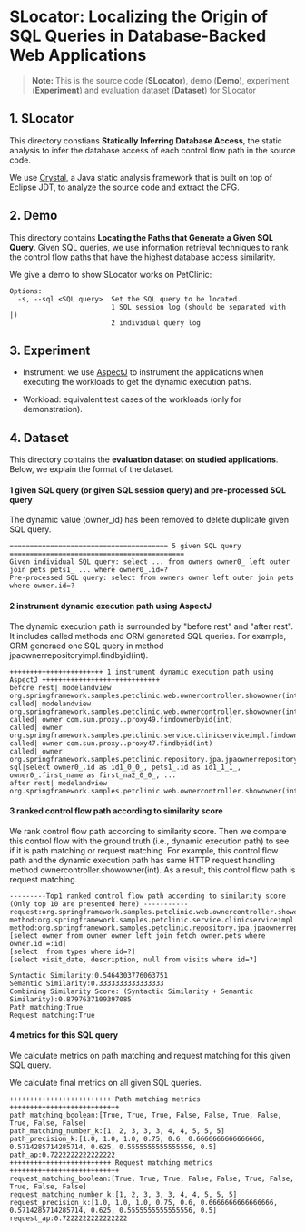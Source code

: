 # SLocator: Localizing the Origin of SQL Queries in Database-Backed Web Applications
> **Note:** This is the source code (**SLocator**), demo (**Demo**), experiment (**Experiment**) and evaluation dataset (**Dataset**) for SLocator

## 1. SLocator
This directory constians **Statically Inferring Database Access**, the static analysis to infer the database access of each control flow path in the source code.

We use [Crystal](https://code.google.com/archive/p/crystalsaf/), a Java static analysis framework that is built on top of Eclipse JDT, to analyze the source code and extract the CFG.

## 2. Demo
This directory contains **Locating the Paths that Generate a Given SQL Query**. Given SQL queries, we use information retrieval techniques to rank the control flow paths that have the highest database access similarity.

We give a demo to show SLocator works on PetClinic:
```
Options:
  -s, --sql <SQL query>  Set the SQL query to be located. 
                         1 SQL session log (should be separated with |)
                         2 individual query log
```



## 3. Experiment
- Instrument: we use [AspectJ](https://www.eclipse.org/aspectj/) to instrument the applications when executing the workloads to get the dynamic execution paths.

- Workload: equivalent test cases of the workloads (only for demonstration). 


## 4. Dataset
This directory contains the **evaluation dataset on studied applications**. Below, we explain the format of the dataset.


#### 1 given SQL query (or given SQL session query) and pre-processed SQL query
The dynamic value (owner_id) has been removed to delete duplicate given SQL query.
```
======================================= 5 given SQL query ===========================================
Given individual SQL query: select ... from owners owner0_ left outer join pets pets1_ ... where owner0_.id=?
Pre-processed SQL query: select from owners owner left outer join pets where owner.id=? 
```

#### 2 instrument dynamic execution path using AspectJ
The dynamic execution path is surrounded by "before rest" and "after rest".
It includes called methods and ORM generated SQL queries. For example, ORM generaed one SQL query in method jpaownerrepositoryimpl.findbyid(int).
```
+++++++++++++++++++++++ 1 instrument dynamic execution path using AspectJ +++++++++++++++++++++++++++++
before rest| modelandview org.springframework.samples.petclinic.web.ownercontroller.showowner(int) 
called| modelandview org.springframework.samples.petclinic.web.ownercontroller.showowner(int) 
called| owner com.sun.proxy..proxy49.findownerbyid(int) 
called| owner org.springframework.samples.petclinic.service.clinicserviceimpl.findownerbyid(int) 
called| owner com.sun.proxy..proxy47.findbyid(int) 
called| owner org.springframework.samples.petclinic.repository.jpa.jpaownerrepositoryimpl.findbyid(int) 
sql|select owner0_.id as id1_0_0_, pets1_.id as id1_1_1_, owner0_.first_name as first_na2_0_0_, ...
after rest| modelandview org.springframework.samples.petclinic.web.ownercontroller.showowner(int) 
```

#### 3 ranked control flow path according to similarity score
We rank control flow path according to similarity score. 
Then we compare this control flow with the ground truth (i.e., dynamic execution path) to see if it is path matching or request matching.
For example, this control flow path and the dynamic execution path has same HTTP request handling method ownercontroller.showowner(int). As a result, this control flow path is request matching.
```
---------Top1 ranked control flow path according to similarity score (Only top 10 are presented here) -----------
request:org.springframework.samples.petclinic.web.ownercontroller.showowner(int)
method:org.springframework.samples.petclinic.service.clinicserviceimpl.findownerbyid(int)
method:org.springframework.samples.petclinic.repository.jpa.jpaownerrepositoryimpl.findbyid(int)
[select owner from owner owner left join fetch owner.pets where owner.id =:id]
[select  from types where id=?]
[select visit_date, description, null from visits where id=?]

Syntactic Similarity:0.5464303776063751
Semantic Similarity:0.3333333333333333
Combining Similarity Score: (Syntactic Similarity + Semantic Similarity):0.8797637109397085
Path matching:True
Request matching:True
```

#### 4 metrics for this SQL query
We calculate metrics on path matching and request matching for this given SQL query.

We calculate final metrics on all given SQL queries.
```
+++++++++++++++++++++++++ Path matching metrics +++++++++++++++++++++++++++
path_matching_boolean:[True, True, True, False, False, True, False, True, False, False]
path_matching_number_k:[1, 2, 3, 3, 3, 4, 4, 5, 5, 5]
path_precision_k:[1.0, 1.0, 1.0, 0.75, 0.6, 0.6666666666666666, 0.5714285714285714, 0.625, 0.5555555555555556, 0.5]
path_ap:0.7222222222222222
+++++++++++++++++++++++++ Request matching metrics +++++++++++++++++++++++++++
request_matching_boolean:[True, True, True, False, False, True, False, True, False, False]
request_matching_number_k:[1, 2, 3, 3, 3, 4, 4, 5, 5, 5]
request_precision_k:[1.0, 1.0, 1.0, 0.75, 0.6, 0.6666666666666666, 0.5714285714285714, 0.625, 0.5555555555555556, 0.5]
request_ap:0.7222222222222222
```


